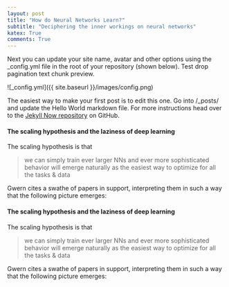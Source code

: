 ```yaml
---
layout: post
title: "How do Neural Networks Learn?"
subtitle: "Deciphering the inner workings on neural networks"
katex: True
comments: True
---
```




Next you can update your site name, avatar and other options using the _config.yml file in the root of your repository (shown below). Test drop pagination text chunk preview.

![_config.yml]({{ site.baseurl }}/images/config.png)

The easiest way to make your first post is to edit this one. Go into /_posts/ and update the Hello World markdown file. For more instructions head over to the [Jekyll Now repository](https://github.com/barryclark/jekyll-now) on GitHub.


#### The scaling hypothesis and the laziness of deep learning

The scaling hypothesis is that

> we can simply train ever larger NNs and ever more sophisticated behavior will emerge naturally as the easiest way to optimize for all the tasks & data

Gwern cites a swathe of papers in support, interpreting them in such a way that the following picture emerges:

#### The scaling hypothesis and the laziness of deep learning

The scaling hypothesis is that

> we can simply train ever larger NNs and ever more sophisticated behavior will emerge naturally as the easiest way to optimize for all the tasks & data

Gwern cites a swathe of papers in support, interpreting them in such a way that the following picture emerges:
